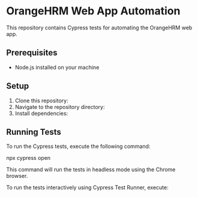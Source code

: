 # OrangeHRM Web App Automation

This repository contains Cypress tests for automating the OrangeHRM web app.

## Prerequisites

- Node.js installed on your machine

## Setup

1. Clone this repository:
2. Navigate to the repository directory:
3. Install dependencies:

## Running Tests

To run the Cypress tests, execute the following command:

npx cypress open

This command will run the tests in headless mode using the Chrome browser.

To run the tests interactively using Cypress Test Runner, execute:
